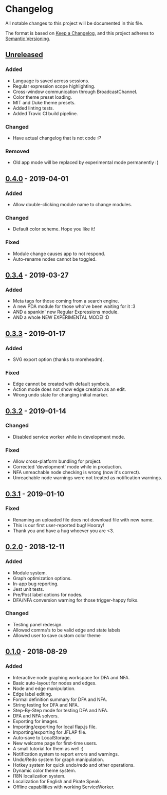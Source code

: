 # Changelog
All notable changes to this project will be documented in this file.

The format is based on [Keep a Changelog](https://keepachangelog.com/en/1.0.0/),
and this project adheres to [Semantic Versioning](https://semver.org/spec/v2.0.0.html).

## [Unreleased]
### Added
- Language is saved across sessions.
- Regular expression scope highlighting.
- Cross-window communication through BroadcastChannel.
- Color theme preset loading.
- MIT and Duke theme presets.
- Added linting tests.
- Added Travic CI build pipeline.

### Changed
- Have actual changelog that is not code :P

### Removed
- Old app mode will be replaced by experimental mode permanently :(

## [0.4.0] - 2019-04-01
### Added
- Allow double-clicking module name to change modules.

### Changed
- Default color scheme. Hope you like it!

### Fixed
- Module change causes app to not respond.
- Auto-rename nodes cannot be toggled.

## [0.3.4] - 2019-03-27
### Added
- Meta tags for those coming from a search engine.
- A new PDA module for those who've been waiting for it :3
- AND a spankin' new Regular Expressions module.
- AND a whole NEW EXPERIMENTAL MODE! :D

## [0.3.3] - 2019-01-17
### Added
- SVG export option (thanks to moreheadm).
### Fixed
- Edge cannot be created with default symbols.
- Action mode does not show edge creation as an edit.
- Wrong undo state for changing initial marker.

## [0.3.2] - 2019-01-14
### Changed
- Disabled service worker while in development mode.

### Fixed
- Allow cross-platform bundling for project.
- Corrected 'development' mode while in production.
- NFA unreachable node checking is wrong (now it's correct).
- Unreachable node warnings were not treated as notification warnings.

## [0.3.1] - 2019-01-10
### Fixed
- Renaming an uploaded file does not download file with new name.
- This is our first user-reported bug! Hooray!
- Thank you and have a hug whoever you are <3.

## [0.2.0] - 2018-12-11
### Added
- Module system.
- Graph optimization options.
- In-app bug reporting.
- Jest unit tests.
- Pre/Post label options for nodes.
- DFA/NFA conversion warning for those trigger-happy folks.

### Changed
- Testing panel redesign.
- Allowed comma's to be valid edge and state labels
- Allowed user to save custom color theme

## [0.1.0] - 2018-08-29
### Added
- Interactive node graphing workspace for DFA and NFA.
- Basic auto-layout for nodes and edges.
- Node and edge manipulation.
- Edge label editing.
- Formal definition summary for DFA and NFA.
- String testing for DFA and NFA.
- Step-By-Step mode for testing DFA and NFA.
- DFA and NFA solvers.
- Exporting for images.
- Importing/exporting for local flap.js file.
- Importing/exporting for JFLAP file.
- Auto-save to LocalStorage.
- New welcome page for first-time users.
- A small tutorial for them as well :)
- Notification system to report errors and warnings.
- Undo/Redo system for graph manipulation.
- Hotkey system for quick undo/redo and other operations.
- Dynamic color theme system.
- I18N localization system.
- Localization for English and Pirate Speak.
- Offline capabilities with working ServiceWorker.

[Unreleased]: https://github.com/flapjs/FLAPJS-WebApp/compare/v0.4.0...HEAD
[0.4.0]: https://github.com/flapjs/FLAPJS-WebApp/compare/v0.3.4...v0.4.0
[0.3.4]: https://github.com/flapjs/FLAPJS-WebApp/compare/v0.3.3...v0.3.4
[0.3.3]: https://github.com/flapjs/FLAPJS-WebApp/compare/v0.3.2...v0.3.3
[0.3.2]: https://github.com/flapjs/FLAPJS-WebApp/compare/v0.3.1...v0.3.2
[0.3.1]: https://github.com/flapjs/FLAPJS-WebApp/compare/v0.2.0...v0.3.1
[0.2.0]: https://github.com/flapjs/FLAPJS-WebApp/compare/v0.1.0...v0.2.0
[0.1.0]: https://github.com/flapjs/FLAPJS-WebApp/releases/tag/v0.1.0